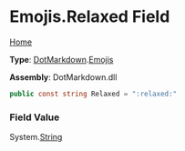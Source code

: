 # Emojis\.Relaxed Field

[Home](../../../README.md)

**Type**: [DotMarkdown](../../README.md)\.[Emojis](../README.md)

**Assembly**: DotMarkdown\.dll

```csharp
public const string Relaxed = ":relaxed:"
```

### Field Value

System\.[String](https://docs.microsoft.com/en-us/dotnet/api/system.string)